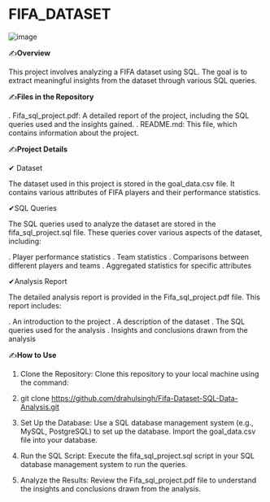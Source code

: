 # FIFA_DATASET
![image](https://github.com/user-attachments/assets/a793441f-760e-4c86-b964-b039b4ffb806)

✍**Overview**

This project involves analyzing a FIFA dataset using SQL. The goal is to extract meaningful insights from the dataset through various SQL queries.

✍**Files in the Repository**

.  Fifa_sql_project.pdf: A detailed report of the project, including the SQL queries used and the insights gained.
.  README.md: This file, which contains information about the project.

✍**Project Details**

 ✔ Dataset
  
The dataset used in this project is stored in the goal_data.csv file. It contains various attributes of FIFA players and their performance statistics.

✔SQL Queries

The SQL queries used to analyze the dataset are stored in the fifa_sql_project.sql file. These queries cover various aspects of the dataset, including:

.  Player performance statistics
.  Team statistics
.  Comparisons between different players and teams
.  Aggregated statistics for specific attributes


✔Analysis Report

The detailed analysis report is provided in the Fifa_sql_project.pdf file. This report includes:

.  An introduction to the project
.  A description of the dataset
.  The SQL queries used for the analysis
.  Insights and conclusions drawn from the analysis


✍**How to Use**


1. Clone the Repository: Clone this repository to your local machine using the command:

2. git clone https://github.com/drahulsingh/Fifa-Dataset-SQL-Data-Analysis.git

3. Set Up the Database: Use a SQL database management system (e.g., MySQL, PostgreSQL) to set up the database. Import the goal_data.csv file into your database.

4. Run the SQL Script: Execute the fifa_sql_project.sql script in your SQL database management system to run the queries.

5. Analyze the Results: Review the Fifa_sql_project.pdf file to understand the insights and conclusions drawn from the analysis.
